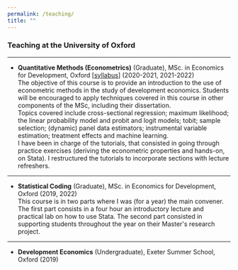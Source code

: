 ```yaml
---
permalink: /teaching/
title: ""
---
```


### Teaching at the University of Oxford 
---  
* **Quantitative Methods (Econometrics)** (Graduate), MSc. in Economics for Development, Oxford [[syllabus](http://bzdiop.github.io/files/AboutMe/QM2020_Syllabus.pdf)] (2020-2021, 2021-2022)  
The objective of this course is to provide an introduction to the use of econometric methods in the study of development economics. Students will be encouraged to apply techniques covered in this course in other components of the MSc, including their dissertation.  
Topics covered include cross-sectional regression; maximum likelihood; the linear probability model and probit and logit models; tobit; sample selection; (dynamic) panel data estimators; instrumental variable estimation; treatment effects and machine learning.  
I have been in charge of the tutorials, that consisted in going through practice exercises (deriving the econometric properties and hands-on, on Stata). I restructured the tutorials to incorporate sections with lecture refreshers.   
----  
* **Statistical Coding** (Graduate), MSc. in Economics for Development, Oxford (2019, 2022)   
This course is in two parts where I was (for a year) the main convener. The first part consists in a four hour an introductory lecture and practical lab on how to use Stata. The second part consisted in supporting students throughout the year on their Master's research project.  
----  
* **Development Economics** (Undergraduate), Exeter Summer School, Oxford (2019)